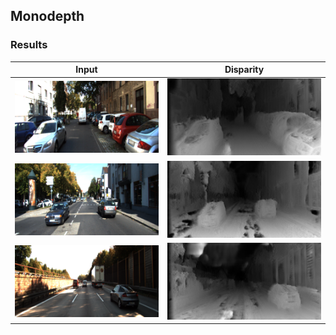 ## Monodepth

### Results

Input        | Disparity
------------ | -------------
![](https://github.com/andrijazz/playground/blob/master/docs/imgs/32_left.png) | ![](https://github.com/andrijazz/playground/blob/master/docs/imgs/32_disp.png)
![](https://github.com/andrijazz/playground/blob/master/docs/imgs/8_left.png) | ![](https://github.com/andrijazz/playground/blob/master/docs/imgs/8_disp.png)
![](https://github.com/andrijazz/playground/blob/master/docs/imgs/46_left.png) | ![](https://github.com/andrijazz/playground/blob/master/docs/imgs/46_disp.png)
